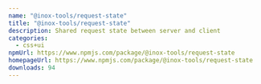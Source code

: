 ```yaml
---
name: "@inox-tools/request-state"
title: "@inox-tools/request-state"
description: Shared request state between server and client
categories:
  - css+ui
npmUrl: https://www.npmjs.com/package/@inox-tools/request-state
homepageUrl: https://www.npmjs.com/package/@inox-tools/request-state
downloads: 94
---
```

